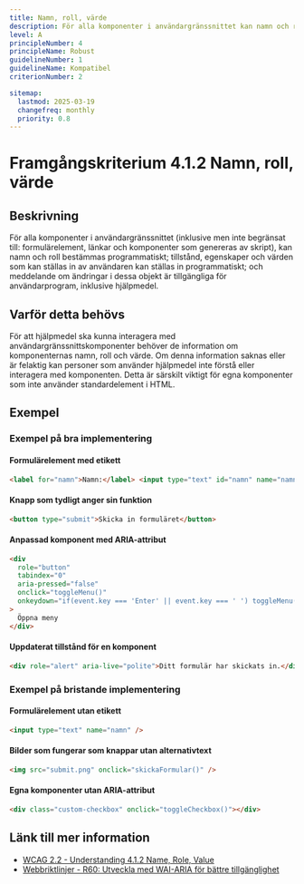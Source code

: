 ```yaml
---
title: Namn, roll, värde
description: För alla komponenter i användargränssnittet kan namn och roll bestämmas programmatiskt; status, egenskaper och värden kan ställas in programmatiskt; och förändringar i dessa kan göras tillgängliga för hjälpmedel.
level: A
principleNumber: 4
principleName: Robust
guidelineNumber: 1
guidelineName: Kompatibel
criterionNumber: 2

sitemap:
  lastmod: 2025-03-19
  changefreq: monthly
  priority: 0.8
---
```


# Framgångskriterium 4.1.2 Namn, roll, värde

## Beskrivning

För alla komponenter i användargränssnittet (inklusive men inte begränsat till: formulärelement, länkar och komponenter som genereras av skript), kan namn och roll bestämmas programmatiskt; tillstånd, egenskaper och värden som kan ställas in av användaren kan ställas in programmatiskt; och meddelande om ändringar i dessa objekt är tillgängliga för användarprogram, inklusive hjälpmedel.

## Varför detta behövs

För att hjälpmedel ska kunna interagera med användargränssnittskomponenter behöver de information om komponenternas namn, roll och värde. Om denna information saknas eller är felaktig kan personer som använder hjälpmedel inte förstå eller interagera med komponenten. Detta är särskilt viktigt för egna komponenter som inte använder standardelement i HTML.

## Exempel

### Exempel på bra implementering

#### Formulärelement med etikett

```html
<label for="namn">Namn:</label> <input type="text" id="namn" name="namn" />
```

#### Knapp som tydligt anger sin funktion

```html
<button type="submit">Skicka in formuläret</button>
```

#### Anpassad komponent med ARIA-attribut

```html
<div
  role="button"
  tabindex="0"
  aria-pressed="false"
  onclick="toggleMenu()"
  onkeydown="if(event.key === 'Enter' || event.key === ' ') toggleMenu()"
>
  Öppna meny
</div>
```

#### Uppdaterat tillstånd för en komponent

```html
<div role="alert" aria-live="polite">Ditt formulär har skickats in.</div>
```

### Exempel på bristande implementering

#### Formulärelement utan etikett

```html
<input type="text" name="namn" />
```

#### Bilder som fungerar som knappar utan alternativtext

```html
<img src="submit.png" onclick="skickaFormular()" />
```

#### Egna komponenter utan ARIA-attribut

```html
<div class="custom-checkbox" onclick="toggleCheckbox()"></div>
```

## Länk till mer information

- [WCAG 2.2 - Understanding 4.1.2 Name, Role, Value](https://www.w3.org/WAI/WCAG22/Understanding/name-role-value.html)
- [Webbriktlinjer - R60: Utveckla med WAI-ARIA för bättre tillgänglighet](https://www.digg.se/webbriktlinjer/alla-webbriktlinjer/utveckla-med-wai-aria-for-battre-tillganglighet)
